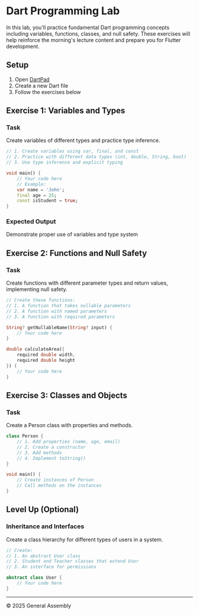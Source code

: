 # Dart Programming Lab

In this lab, you'll practice fundamental Dart programming concepts including variables, functions, classes, and null safety. These exercises will help reinforce the morning's lecture content and prepare you for Flutter development.

## Setup

1. Open [DartPad](https://dartpad.dev)
2. Create a new Dart file
3. Follow the exercises below

## Exercise 1: Variables and Types

### Task
Create variables of different types and practice type inference.

```dart
// 1. Create variables using var, final, and const
// 2. Practice with different data types (int, double, String, bool)
// 3. Use type inference and explicit typing

void main() {
    // Your code here
    // Example:
    var name = 'John';
    final age = 25;
    const isStudent = true;
}
```

### Expected Output
Demonstrate proper use of variables and type system

## Exercise 2: Functions and Null Safety

### Task
Create functions with different parameter types and return values, implementing null safety.

```dart
// Create these functions:
// 1. A function that takes nullable parameters
// 2. A function with named parameters
// 3. A function with required parameters

String? getNullableName(String? input) {
    // Your code here
}

double calculateArea({
    required double width,
    required double height
}) {
    // Your code here
}
```

## Exercise 3: Classes and Objects

### Task
Create a Person class with properties and methods.

```dart
class Person {
    // 1. Add properties (name, age, email)
    // 2. Create a constructor
    // 3. Add methods
    // 4. Implement toString()
}

void main() {
    // Create instances of Person
    // Call methods on the instances
}
```

## Level Up (Optional)

### Inheritance and Interfaces
Create a class hierarchy for different types of users in a system.

```dart
// Create:
// 1. An abstract User class
// 2. Student and Teacher classes that extend User
// 3. An interface for permissions

abstract class User {
    // Your code here
}
```

---
© 2025 General Assembly
